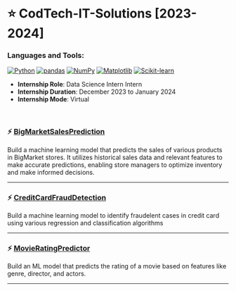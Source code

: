 # :star: CodTech-IT-Solutions [2023-2024]
### Languages and Tools:
[![Python](https://img.shields.io/badge/Python-%233776AB.svg?logo=python&style=flat-square&logoColor=white)](https://www.python.org/)
[![pandas](https://img.shields.io/badge/pandas-%23150458.svg?logo=pandas&style=flat-square&logoColor=white)](https://pandas.pydata.org/)
[![NumPy](https://img.shields.io/badge/NumPy-%23013243.svg?logo=numpy&style=flat-square&logoColor=white)](https://numpy.org/)
[![Matplotlib](https://img.shields.io/badge/Matplotlib-%23D81B60.svg?logo=matplotlib&style=flat-square&logoColor=white)](https://matplotlib.org/)
[![Scikit-learn](https://img.shields.io/badge/Scikit--learn-%23F7931E.svg?logo=scikit-learn&style=flat-square&logoColor=white)](https://scikit-learn.org/)
 

- **Internship Role**: Data Science Intern Intern
- **Internship Duration**: December 2023 to January 2024
- **Internship Mode**: Virtual

<br>

### :zap: [BigMarketSalesPrediction](https://github.com/Ghimanshigit03/CodTech-IT-Solutions/blob/main/Big_market_sales_prediction.ipynb)
Build a machine learning model that predicts the sales of various products in BigMarket stores. It utilizes historical sales data and relevant features to make accurate predictions, enabling store managers to optimize inventory and make informed decisions.
***

### :zap: [CreditCardFraudDetection](https://github.com/Ghimanshigit03/CodTech-IT-Solutions/blob/main/Implementation_Insurance_Claims.ipynb)
Build a machine learning model to identify fraudelent cases in credit card using various regression and classification algorithms
***

### :zap: [MovieRatingPredictor]()
Build an ML model that predicts the rating of a movie based on features like genre, director, and actors.
***
